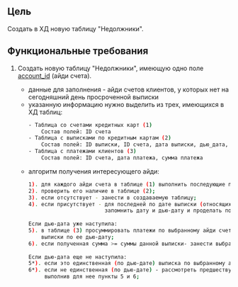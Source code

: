 ## Цель
Создать в ХД новую таблицу "Недолжники".

## Функциональные требования
1. Создать новую таблицу "Недолжники", имеющую одно поле <a href="#">account_id</a> (айди счета). 

   - данные для заполнения - айди счетов клиентов, у которых нет на сегодняшний день просроченной выписки
   - указанную информацию нужно выделить из трех, имеющихся в ХД таблиц:
     ```sh
     - Таблица со счетами кредитных карт (1)
         Состав полей: ID счета
     - Таблица с выписками по кредитным картам (2)
         Состав полей: ID выписки, ID счета, дата выписки, дью_дата, сумма выписки
     - Таблица с платежами клиентов (3)
         Состав полей: ID счета, дата платежа, сумма платежа
     ```
   - алгоритм получения интересующего айди:
     ```sh
     1). для каждого айди счета в таблице (1) выполнить последующие пункты; 
     2). проверить его наличие в таблице (2);
     3). если отсутствует - занести в создаваемую таблицу; 
     4). если присутствует - для последней по дате выписки (относящихся к выбранному айди)
                             запомнить дату и дью-дату и проделать последующие пункты;
                             
     Если дью-дата уже наступила:
     5). в таблице (3) просуммировать платежи по выбранному айди счета в период с даты рассмотренной 
         выписки по ее дью-дату;       
     6). если полученная сумма >= суммы данной выписки- занести выбранный айди счета в создаваемую таблицу;
         
     Если дью-дата еще не наступила:
     5*). если это единственная (по дью-дате) выписка по выбранному айди счета - занести его в создаваемую таблицу;
     6*). если не единственная (по дью-дате) - рассмотреть предшествующую данной (по дью-дате) выписку,
          выполнив для нее пункты 5 и 6;
     ```

